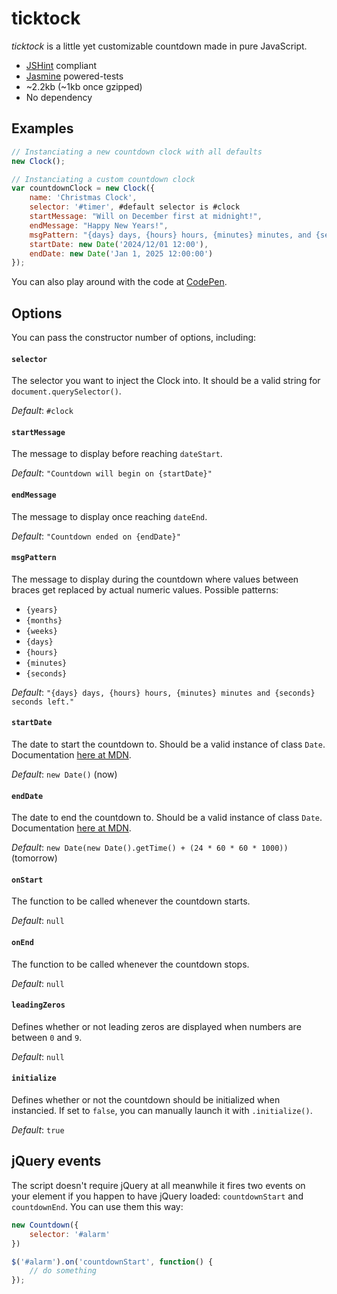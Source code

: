 ticktock
============

*ticktock* is a little yet customizable countdown made in pure JavaScript.

* [JSHint](http://www.jshint.com/) compliant
* [Jasmine](https://jasmine.github.io/) powered-tests
* ~2.2kb (~1kb once gzipped)
* No dependency

## Examples

```javascript
// Instanciating a new countdown clock with all defaults
new Clock();

// Instanciating a custom countdown clock
var countdownClock = new Clock({
    name: 'Christmas Clock',
    selector: '#timer', #default selector is #clock
    startMessage: "Will on December first at midnight!",
    endMessage: "Happy New Years!",
    msgPattern: "{days} days, {hours} hours, {minutes} minutes, and {seconds} seconds before New Years!",
    startDate: new Date('2024/12/01 12:00'),
    endDate: new Date('Jan 1, 2025 12:00:00')
});
```

You can also play around with the code at [CodePen](https://codepen.io/bjf5201/pen/ExqgPzZ).

## Options

You can pass the constructor number of options, including:

#### `selector`

The selector you want to inject the Clock into. It should be a valid string for `document.querySelector()`.

*Default*: `#clock`

#### `startMessage`

The message to display before reaching `dateStart`.

*Default*: `"Countdown will begin on {startDate}"`

#### `endMessage`

The message to display once reaching `dateEnd`.

*Default*: `"Countdown ended on {endDate}"`

#### `msgPattern`

The message to display during the countdown where values between braces get replaced by actual numeric values.
Possible patterns:

* `{years}`
* `{months}`
* `{weeks}`
* `{days}`
* `{hours}`
* `{minutes}`
* `{seconds}`

*Default*: `"{days} days, {hours} hours, {minutes} minutes and {seconds} seconds left."`

#### `startDate`

The date to start the countdown to. Should be a valid instance of class `Date`. Documentation [here at MDN](https://developer.mozilla.org/en-US/docs/Web/JavaScript/Reference/Global_Objects/Date).

*Default*: `new Date()` (now)

#### `endDate`

The date to end the countdown to. Should be a valid instance of class `Date`. Documentation [here at MDN](https://developer.mozilla.org/en-US/docs/Web/JavaScript/Reference/Global_Objects/Date).

*Default*: `new Date(new Date().getTime() + (24 * 60 * 60 * 1000))` (tomorrow)

#### `onStart`

The function to be called whenever the countdown starts.

*Default*: `null`

#### `onEnd`

The function to be called whenever the countdown stops.

*Default*: `null`

#### `leadingZeros`

Defines whether or not leading zeros are displayed when numbers are between `0` and `9`.

*Default*: `null`

#### `initialize`

Defines whether or not the countdown should be initialized when instancied. If set to `false`, you can manually launch it with `.initialize()`.

*Default*: `true`

## jQuery events

The script doesn't require jQuery at all meanwhile it fires two events on your element if you happen to have jQuery loaded: `countdownStart` and `countdownEnd`. You can use them this way:

``` javascript
new Countdown({
    selector: '#alarm'
})

$('#alarm').on('countdownStart', function() {
    // do something
});
```

